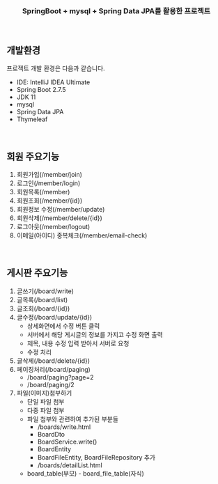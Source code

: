 <div align="center">
  <h3>SpringBoot + mysql + Spring Data JPA를 활용한 프로젝트</h3>
</div>

<br>

## 개발환경
프로젝트 개발 환경은 다음과 같습니다.
- IDE: IntelliJ IDEA Ultimate
- Spring Boot 2.7.5
- JDK 11
- mysql
- Spring Data JPA
- Thymeleaf

<br>

## 회원 주요기능
1. 회원가입(/member/join)
2. 로그인(/member/login)
3. 회원목록(/member) 
4. 회원조회(/member/{id}) 
5. 회원정보 수정(/member/update) 
6. 회원삭제(/member/delete/{id}) 
7. 로그아웃(/member/logout)
8. 이메일(아이디) 중복체크(/member/email-check)

<br>

## 게시판 주요기능
1. 글쓰기(/board/write)
2. 글목록(/board/list)
3. 글조회(/board/{id})
4. 글수정(/board/update/{id})
    - 상세화면에서 수정 버튼 클릭
    - 서버에서 해당 게시글의 정보를 가지고 수정 화면 출력
    - 제목, 내용 수정 입력 받아서 서버로 요청
    - 수정 처리
5. 글삭제(/board/delete/{id})
6. 페이징처리(/board/paging)
    - /board/paging?page=2
    - /board/paging/2
7. 파일(이미지)첨부하기
    - 단일 파일 첨부
    - 다중 파일 첨부
    - 파일 첨부와 관련하여 추가된 부분들
        - /boards/write.html
        - BoardDto
        - BoardService.write()
        - BoardEntity
        - BoardFileEntity, BoardFileRepository 추가
        - /boards/detailList.html
    - board_table(부모) - board_file_table(자식)